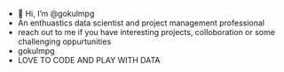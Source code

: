 - 👋 Hi, I’m @gokulmpg
- An enthuastics data scientist and project management professional
- reach out to me if you have interesting projects, colloboration or some challenging oppurtunities
- gokulmpg
- LOVE TO CODE AND PLAY WITH DATA
